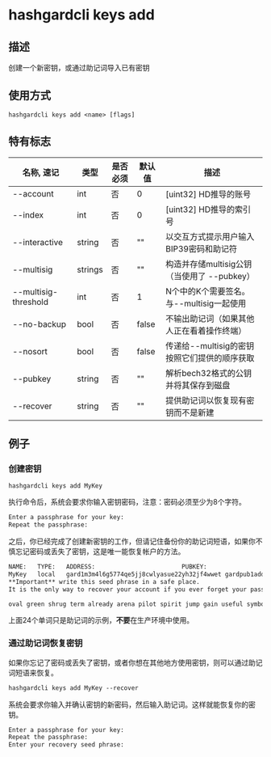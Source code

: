 # hashgardcli keys add

## 描述

创建一个新密钥，或通过助记词导入已有密钥

## 使用方式

```
hashgardcli keys add <name> [flags]
```

## 特有标志

| 名称, 速记       | 类型   | 是否必须 | 默认值 | 描述                                                              |
| --------------- | --------- | ----------------------------------------------------------------- | ----------------------------------------------------------------- | ----------------------------------------------------------------- |
| --account       | int | 否 | 0 | [uint32] HD推导的账号                                              |
| --index         | int | 否 | 0 | [uint32] HD推导的索引号                                            |
| --interactive | string | 否 | "" | 以交互方式提示用户输入BIP39密码和助记符 |
| --multisig | strings | 否 | "" | 构造并存储multisig公钥（当使用了 --pubkey） |
| --multisig-threshold | int | 否 | 1 | N个中的K个需要签名。与--multisig一起使用 |
| --no-backup     | bool | 否 | false | 不输出助记词（如果其他人正在看着操作终端）                              |
| --nosort | bool | 否 | false | 传递给--multisig的密钥按照它们提供的顺序获取 |
| --pubkey | string | 否 | "" | 解析bech32格式的公钥并将其保存到磁盘 |
| --recover       | string | 否 | "" | 提供助记词以恢复现有密钥而不是新建                                     |

## 例子

### 创建密钥

```shell
hashgardcli keys add MyKey
```

执行命令后，系统会要求你输入密钥密码，注意：密码必须至少为8个字符。

```txt
Enter a passphrase for your key:
Repeat the passphrase:
```

之后，你已经完成了创建新密钥的工作，但请记住备份你的助记词短语，如果你不慎忘记密码或丢失了密钥，这是唯一能恢复帐户的方法。

```txt
NAME:	TYPE:	ADDRESS:						PUBKEY:
MyKey	local	gard1m3m4l6g5774qe5jj8cwlyasue22yh32jf4wwet	gardpub1addwnpepqvu549hgyhnxlveqmtdn2xywygxpgzcsqefxur47zkz4e0e9x67hvjr6r6p
**Important** write this seed phrase in a safe place.
It is the only way to recover your account if you ever forget your password.

oval green shrug term already arena pilot spirit jump gain useful symbol hover grid item concert kiss zero bleak farm capable peanut snack basket
```

上面24个单词只是助记词的示例，**不要**在生产环境中使用。

### 通过助记词恢复密钥

如果你忘记了密码或丢失了密钥，或者你想在其他地方使用密钥，则可以通过助记词短语来恢复。

```txt
hashgardcli keys add MyKey --recover
```

系统会要求你输入并确认密钥的新密码，然后输入助记词。这样就能恢复你的密钥。

```txt
Enter a passphrase for your key:
Repeat the passphrase:
Enter your recovery seed phrase:
```

